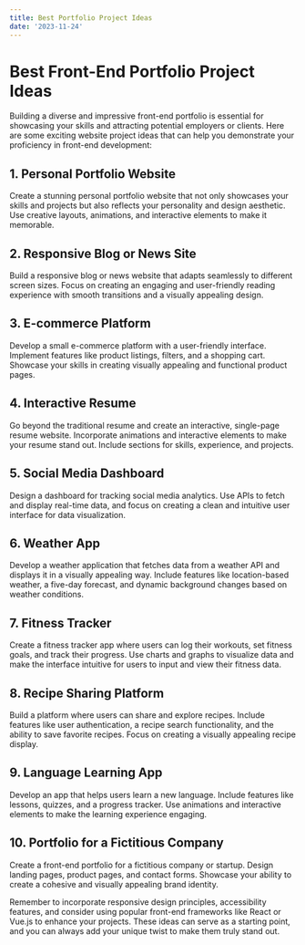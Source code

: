 ```yaml
---
title: Best Portfolio Project Ideas
date: '2023-11-24'
---
```


# Best Front-End Portfolio Project Ideas

Building a diverse and impressive front-end portfolio is essential for showcasing your skills and attracting potential employers or clients. Here are some exciting website project ideas that can help you demonstrate your proficiency in front-end development:

## 1. Personal Portfolio Website

Create a stunning personal portfolio website that not only showcases your skills and projects but also reflects your personality and design aesthetic. Use creative layouts, animations, and interactive elements to make it memorable.

## 2. Responsive Blog or News Site

Build a responsive blog or news website that adapts seamlessly to different screen sizes. Focus on creating an engaging and user-friendly reading experience with smooth transitions and a visually appealing design.

## 3. E-commerce Platform

Develop a small e-commerce platform with a user-friendly interface. Implement features like product listings, filters, and a shopping cart. Showcase your skills in creating visually appealing and functional product pages.

## 4. Interactive Resume

Go beyond the traditional resume and create an interactive, single-page resume website. Incorporate animations and interactive elements to make your resume stand out. Include sections for skills, experience, and projects.

## 5. Social Media Dashboard

Design a dashboard for tracking social media analytics. Use APIs to fetch and display real-time data, and focus on creating a clean and intuitive user interface for data visualization.

## 6. Weather App

Develop a weather application that fetches data from a weather API and displays it in a visually appealing way. Include features like location-based weather, a five-day forecast, and dynamic background changes based on weather conditions.

## 7. Fitness Tracker

Create a fitness tracker app where users can log their workouts, set fitness goals, and track their progress. Use charts and graphs to visualize data and make the interface intuitive for users to input and view their fitness data.

## 8. Recipe Sharing Platform

Build a platform where users can share and explore recipes. Include features like user authentication, a recipe search functionality, and the ability to save favorite recipes. Focus on creating a visually appealing recipe display.

## 9. Language Learning App

Develop an app that helps users learn a new language. Include features like lessons, quizzes, and a progress tracker. Use animations and interactive elements to make the learning experience engaging.

## 10. Portfolio for a Fictitious Company

Create a front-end portfolio for a fictitious company or startup. Design landing pages, product pages, and contact forms. Showcase your ability to create a cohesive and visually appealing brand identity.

Remember to incorporate responsive design principles, accessibility features, and consider using popular front-end frameworks like React or Vue.js to enhance your projects. These ideas can serve as a starting point, and you can always add your unique twist to make them truly stand out.

